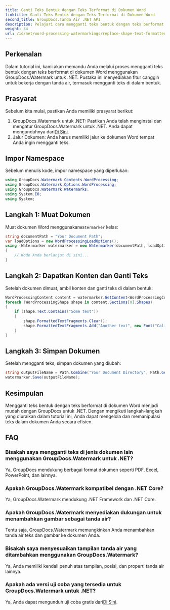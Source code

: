 ```yaml
---
title: Ganti Teks Bentuk dengan Teks Terformat di Dokumen Word
linktitle: Ganti Teks Bentuk dengan Teks Terformat di Dokumen Word
second_title: GroupDocs.Tanda Air .NET API
description: Pelajari cara mengganti teks bentuk dengan teks berformat di dokumen Word menggunakan GroupDocs.Watermark untuk .NET. Kemampuan mengedit dokumen Anda dengan mudah.
weight: 34
url: /id/net/word-processing-watermarkings/replace-shape-text-formatted-text-word-docs/
---
```

## Perkenalan
Dalam tutorial ini, kami akan memandu Anda melalui proses mengganti teks bentuk dengan teks berformat di dokumen Word menggunakan GroupDocs.Watermark untuk .NET. Pustaka ini menyediakan fitur canggih untuk bekerja dengan tanda air, termasuk mengganti teks di dalam bentuk.
## Prasyarat
Sebelum kita mulai, pastikan Anda memiliki prasyarat berikut:
1.  GroupDocs.Watermark untuk .NET: Pastikan Anda telah menginstal dan mengatur GroupDocs.Watermark untuk .NET. Anda dapat mengunduhnya dari[Di Sini](https://releases.groupdocs.com/Watermark/net/).
2. Jalur Dokumen: Anda harus memiliki jalur ke dokumen Word tempat Anda ingin mengganti teks.

## Impor Namespace
Sebelum menulis kode, impor namespace yang diperlukan:
```csharp
using GroupDocs.Watermark.Contents.WordProcessing;
using GroupDocs.Watermark.Options.WordProcessing;
using GroupDocs.Watermark.Watermarks;
using System.IO;
using System;
```
## Langkah 1: Muat Dokumen
 Muat dokumen Word menggunakan`Watermarker` kelas:
```csharp
string documentPath = "Your Document Path";
var loadOptions = new WordProcessingLoadOptions();
using (Watermarker watermarker = new Watermarker(documentPath, loadOptions))
{
    // Kode Anda berlanjut di sini...
}
```
## Langkah 2: Dapatkan Konten dan Ganti Teks
Setelah dokumen dimuat, ambil konten dan ganti teks di dalam bentuk:
```csharp
WordProcessingContent content = watermarker.GetContent<WordProcessingContent>();
foreach (WordProcessingShape shape in content.Sections[0].Shapes)
{
    if (shape.Text.Contains("Some text"))
    {
        shape.FormattedTextFragments.Clear();
        shape.FormattedTextFragments.Add("Another text", new Font("Calibri", 19, FontStyle.Bold), Color.Red, Color.Aqua);
    }
}
```
## Langkah 3: Simpan Dokumen
Setelah mengganti teks, simpan dokumen yang diubah:
```csharp
string outputFileName = Path.Combine("Your Document Directory", Path.GetFileName(documentPath));
watermarker.Save(outputFileName);
```

## Kesimpulan
Mengganti teks bentuk dengan teks berformat di dokumen Word menjadi mudah dengan GroupDocs untuk .NET. Dengan mengikuti langkah-langkah yang diuraikan dalam tutorial ini, Anda dapat mengelola dan memanipulasi teks dalam dokumen Anda secara efisien.

## FAQ
### Bisakah saya mengganti teks di jenis dokumen lain menggunakan GroupDocs.Watermark untuk .NET?
Ya, GroupDocs mendukung berbagai format dokumen seperti PDF, Excel, PowerPoint, dan lainnya.
### Apakah GroupDocs.Watermark kompatibel dengan .NET Core?
Ya, GroupDocs.Watermark mendukung .NET Framework dan .NET Core.
### Apakah GroupDocs.Watermark menyediakan dukungan untuk menambahkan gambar sebagai tanda air?
Tentu saja, GroupDocs.Watermark memungkinkan Anda menambahkan tanda air teks dan gambar ke dokumen Anda.
### Bisakah saya menyesuaikan tampilan tanda air yang ditambahkan menggunakan GroupDocs.Watermark?
Ya, Anda memiliki kendali penuh atas tampilan, posisi, dan properti tanda air lainnya.
### Apakah ada versi uji coba yang tersedia untuk GroupDocs.Watermark untuk .NET?
 Ya, Anda dapat mengunduh uji coba gratis dari[Di Sini](https://releases.groupdocs.com/).